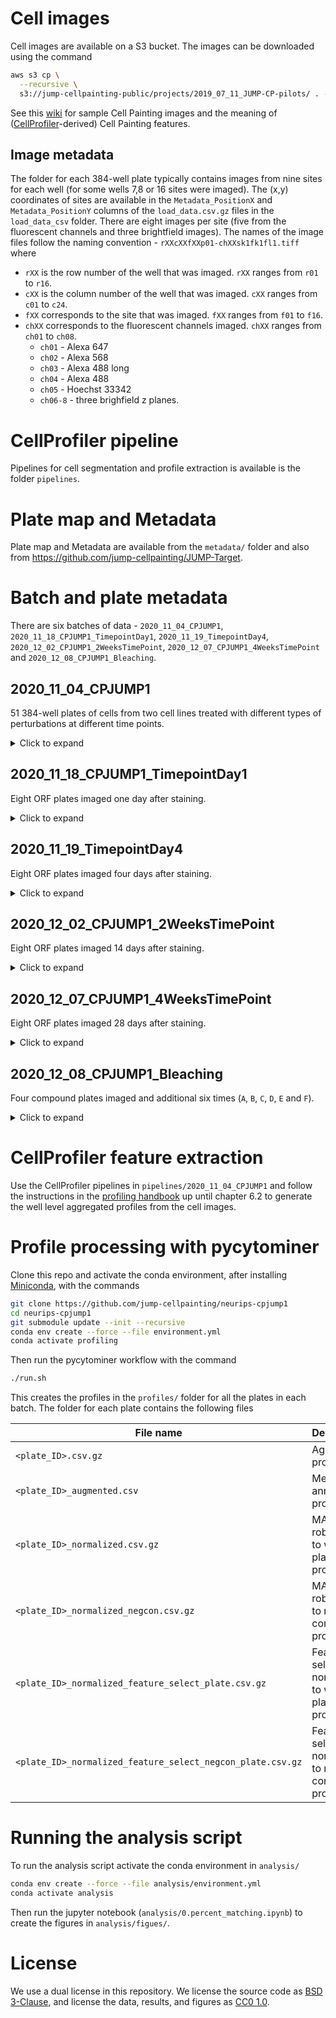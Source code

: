 # Cell images
Cell images are available on a S3 bucket. The images can be downloaded using the command

```bash
aws s3 cp \
  --recursive \
  s3://jump-cellpainting-public/projects/2019_07_11_JUMP-CP-pilots/ . --request-payer 
```

See this [wiki](https://github.com/carpenterlab/2016_bray_natprot/wiki/What-do-Cell-Painting-features-mean%3F) for sample Cell Painting images and the meaning of ([CellProfiler](https://cellprofiler.org/)-derived) Cell Painting features. 

## Image metadata
The folder for each 384-well plate typically contains images from nine sites for each well (for some wells 7,8 or 16 sites were imaged). 
The (x,y) coordinates of sites are available in the `Metadata_PositionX` and `Metadata_PositionY` columns of the `load_data.csv.gz` files in the `load_data_csv` folder. 
There are eight images per site (five from the fluorescent channels and three brightfield images). 
The names of the image files follow the naming convention - `rXXcXXfXXp01-chXXsk1fk1fl1.tiff` where
- `rXX` is the row number of the well that was imaged. `rXX` ranges from `r01` to `r16`.
- `cXX` is the column number of the well that was imaged. `cXX` ranges from `c01` to `c24`.
- `fXX` corresponds to the site that was imaged. `fXX` ranges from `f01` to `f16`.
- `chXX` corresponds to the fluorescent channels imaged. `chXX` ranges from `ch01` to `ch08`.
    - `ch01` - Alexa 647
    - `ch02` - Alexa 568
    - `ch03` - Alexa 488 long
    - `ch04` - Alexa 488
    - `ch05` - Hoechst 33342
    - `ch06-8` - three brighfield z planes.

# CellProfiler pipeline
Pipelines for cell segmentation and profile extraction is available is the folder `pipelines`.

# Plate map and Metadata
Plate map and Metadata are available from the `metadata/` folder and also from https://github.com/jump-cellpainting/JUMP-Target.

# Batch and plate metadata 
There are six batches of data - `2020_11_04_CPJUMP1`, `2020_11_18_CPJUMP1_TimepointDay1`, `2020_11_19_TimepointDay4`, `2020_12_02_CPJUMP1_2WeeksTimePoint`, `2020_12_07_CPJUMP1_4WeeksTimePoint` and `2020_12_08_CPJUMP1_Bleaching`.

## 2020_11_04_CPJUMP1

51 384-well plates of cells from two cell lines treated with different types of perturbations at different time points.

<details>
<summary>Click to expand</summary>

| Barcode    | Description                                     |
| ---------- | ----------------------------------------------- |
| BR00118049 | A549 96-hour ORF w/ Blasticidin Plate 1         |
| BR00118050 | A549 96-hour ORF Plate 1                        |
| BR00117006 | A549 96-hour ORF Plate 2                        |
| BR00118039 | U2OS 96-hour ORF Plate 1                        |
| BR00118040 | U2OS 96-hour ORF Plate 2                        |
| BR00117020 | A549 48-hour ORF Plate 1                        |
| BR00117021 | A549 48-hour ORF Plate 2                        |
| BR00117022 | U2OS 48-hour ORF Plate 1                        |
| BR00117023 | U2OS 48-hour ORF Plate 2                        |
| BR00118041 | A549 96-hour CRISPR Plate 1                     |
| BR00118042 | A549 96-hour CRISPR Plate 2                     |
| BR00118043 | A549 96-hour CRISPR Plate 3                     |
| BR00118044 | A549 96-hour CRISPR Plate 4                     |
| BR00118045 | U2OS 96-hour CRISPR Plate 1                     |
| BR00118046 | U2OS 96-hour CRISPR Plate 2                     |
| BR00118047 | U2OS 96-hour CRISPR Plate 3                     |
| BR00118048 | U2OS 96-hour CRISPR Plate 4                     |
| BR00117003 | A549 144-hour CRISPR Plate 1                    |
| BR00117004 | A549 144-hour CRISPR Plate 2                    |
| BR00117005 | A549 144-hour CRISPR Plate 3                    |
| BR00117000 | A549 144-hour CRISPR Plate 4                    |
| BR00117002 | A549 144-hour CRISPR w/ Puromycin Plate 1       |
| BR00117001 | A549 144-hour CRISPR w/ Puromycin Plate 2       |
| BR00116997 | U2OS 144-hour CRISPR Plate 1                    |
| BR00116998 | U2OS 144-hour CRISPR Plate 2                    |
| BR00116999 | U2OS 144-hour CRISPR Plate 3                    |
| BR00116996 | U2OS 144-hour CRISPR Plate 4                    |
| BR00116991 | A549 24-hour Compound Plate 1                   |
| BR00116992 | A549 24-hour Compound Plate 2                   |
| BR00116993 | A549 24-hour Compound Plate 3                   |
| BR00116994 | A549 24-hour Compound Plate 4                   |
| BR00116995 | U2OS 24-hour Compound Plate 1                   |
| BR00117024 | U2OS 24-hour Compound Plate 2                   |
| BR00117025 | U2OS 24-hour Compound Plate 3                   |
| BR00117026 | U2OS 24-hour Compound Plate 4                   |
| BR00117017 | A549 48-hour Compound Plate 1                   |
| BR00117019 | A549 48-hour Compound Plate 2                   |
| BR00117015 | A549 48-hour Compound Plate 3                   |
| BR00117016 | A549 48-hour Compound Plate 4                   |
| BR00117012 | U2OS 48-hour Compound Plate 1                   |
| BR00117013 | U2OS 48-hour Compound Plate 2                   |
| BR00117010 | U2OS 48-hour Compound Plate 3                   |
| BR00117011 | U2OS 48-hour Compound Plate 4                   |
| BR00117054 | A549 48-hour +20% Seed Density Compound Plate 1 |
| BR00117055 | A549 48-hour +20% Seed Density Compound Plate 2 |
| BR00117008 | A549 48-hour -20% Seed Density Compound Plate 1 |
| BR00117009 | A549 48-hour -20% Seed Density Compound Plate 2 |
| BR00117052 | A549 Cas9 48-hour Compound Plate 1              |
| BR00117053 | A549 Cas9 48-hour Compound Plate 2              |
| BR00117050 | A549 Cas9 48-hour Compound Plate 3              |
| BR00117051 | A549 Cas9 48-hour Compound Plate 4              |

</details>

## 2020_11_18_CPJUMP1_TimepointDay1

Eight ORF plates imaged one day after staining.

<details>
<summary>Click to expand</summary>

| Barcode    | Description                                     |
| ---------- | ----------------------------------------------- |
| BR00118050 | A549 96-hour ORF Plate 1                        |
| BR00117006 | A549 96-hour ORF Plate 2                        |
| BR00118039 | U2OS 96-hour ORF Plate 1                        |
| BR00118040 | U2OS 96-hour ORF Plate 2                        |
| BR00117020 | A549 48-hour ORF Plate 1                        |
| BR00117021 | A549 48-hour ORF Plate 2                        |
| BR00117022 | U2OS 48-hour ORF Plate 1                        |
| BR00117023 | U2OS 48-hour ORF Plate 2                        |

</details>

## 2020_11_19_TimepointDay4

Eight ORF plates imaged four days after staining.

<details>
<summary>Click to expand</summary>

| Barcode    | Description                                     |
| ---------- | ----------------------------------------------- |
| BR00118050 | A549 96-hour ORF Plate 1                        |
| BR00117006 | A549 96-hour ORF Plate 2                        |
| BR00118039 | U2OS 96-hour ORF Plate 1                        |
| BR00118040 | U2OS 96-hour ORF Plate 2                        |
| BR00117020 | A549 48-hour ORF Plate 1                        |
| BR00117021 | A549 48-hour ORF Plate 2                        |
| BR00117022 | U2OS 48-hour ORF Plate 1                        |
| BR00117023 | U2OS 48-hour ORF Plate 2                        |

</details>

## 2020_12_02_CPJUMP1_2WeeksTimePoint

Eight ORF plates imaged 14 days after staining.

<details>
<summary>Click to expand</summary>

| Barcode    | Description                                     |
| ---------- | ----------------------------------------------- |
| BR00118050 | A549 96-hour ORF Plate 1                        |
| BR00117006 | A549 96-hour ORF Plate 2                        |
| BR00118039 | U2OS 96-hour ORF Plate 1                        |
| BR00118040 | U2OS 96-hour ORF Plate 2                        |
| BR00117020 | A549 48-hour ORF Plate 1                        |
| BR00117021 | A549 48-hour ORF Plate 2                        |
| BR00117022 | U2OS 48-hour ORF Plate 1                        |
| BR00117023 | U2OS 48-hour ORF Plate 2                        |

</details>

## 2020_12_07_CPJUMP1_4WeeksTimePoint

Eight ORF plates imaged 28 days after staining.

<details>
<summary>Click to expand</summary>

| Barcode    | Description                                     |
| ---------- | ----------------------------------------------- |
| BR00118050 | A549 96-hour ORF Plate 1                        |
| BR00117006 | A549 96-hour ORF Plate 2                        |
| BR00118039 | U2OS 96-hour ORF Plate 1                        |
| BR00118040 | U2OS 96-hour ORF Plate 2                        |
| BR00117020 | A549 48-hour ORF Plate 1                        |
| BR00117021 | A549 48-hour ORF Plate 2                        |
| BR00117022 | U2OS 48-hour ORF Plate 1                        |
| BR00117023 | U2OS 48-hour ORF Plate 2                        |

</details>

## 2020_12_08_CPJUMP1_Bleaching

Four compound plates imaged and additional six times (`A`, `B`, `C`, `D`, `E` and `F`).

<details>
<summary>Click to expand</summary>

| Barcode    | Description                                     |
| ---------- | ----------------------------------------------- |
| BR00116991 | A549 24-hour Compound Plate 1                   |
| BR00116992 | A549 24-hour Compound Plate 2                   |
| BR00116993 | A549 24-hour Compound Plate 3                   |
| BR00116994 | A549 24-hour Compound Plate 4                   |

</details>

# CellProfiler feature extraction
Use the CellProfiler pipelines in `pipelines/2020_11_04_CPJUMP1` and follow the instructions in the [profiling handbook](https://cytomining.github.io/profiling-handbook/) up until chapter 6.2 to generate the well level aggregated profiles from the cell images.

# Profile processing with pycytominer
Clone this repo and activate the conda environment, after installing [Miniconda](https://docs.conda.io/en/latest/miniconda.html), with the commands

```bash
git clone https://github.com/jump-cellpainting/neurips-cpjump1
cd neurips-cpjump1
git submodule update --init --recursive
conda env create --force --file environment.yml
conda activate profiling
```

Then run the pycytominer workflow with the command

```bash
./run.sh
```

This creates the profiles in the `profiles/` folder for all the plates in each batch. The folder for each plate contains the following files

| File name                                                  | Description                                              |
| ---------------------------------------------------------- | -------------------------------------------------------- |
| `<plate_ID>.csv.gz`                                        | Aggregated profiles                                      |
| `<plate_ID>_augmented.csv`                                 | Metadata annotated profiles                              |
| `<plate_ID>_normalized.csv.gz`                             | MAD robustized to whole plate profiles                   |
| `<plate_ID>_normalized_negcon.csv.gz`                      | MAD robustized to negative control profiles              |
| `<plate_ID>_normalized_feature_select_plate.csv.gz`        | Feature selected normalized to whole plate profiles      |
| `<plate_ID>_normalized_feature_select_negcon_plate.csv.gz` | Feature selected normalized to negative control profiles |

# Running the analysis script
To run the analysis script activate the conda environment in `analysis/`

```bash
conda env create --force --file analysis/environment.yml
conda activate analysis
```

Then run the jupyter notebook (`analysis/0.percent_matching.ipynb`) to create the figures in `analysis/figues/`.

# License

We use a dual license in this repository.
We license the source code as [BSD 3-Clause](LICENSE_BSD3.md), and license the data, results, and figures as [CC0 1.0](LICENSE_CC0.md).
